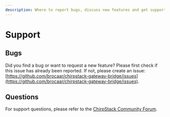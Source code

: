 ```yaml
---
description: Where to report bugs, discuss new features and get support from the community.
---
```


# Support

## Bugs

Did you find a bug or want to request a new feature? Please first check if
this issue has already been reported. If not, please create an issue:
[https://github.com/brocaar/chirpstack-gateway-bridge/issues](https://github.com/brocaar/chirpstack-gateway-bridge/issues).

## Questions

For support questions, please refer to the [ChirpStack Community Forum](https://forum.chirpstack.io/).
